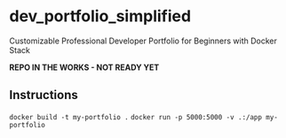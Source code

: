 # dev_portfolio_simplified
Customizable Professional Developer Portfolio for Beginners with Docker Stack

**REPO IN THE WORKS - NOT READY YET**

## Instructions

`docker build -t my-portfolio .`
`docker run -p 5000:5000 -v .:/app my-portfolio`
